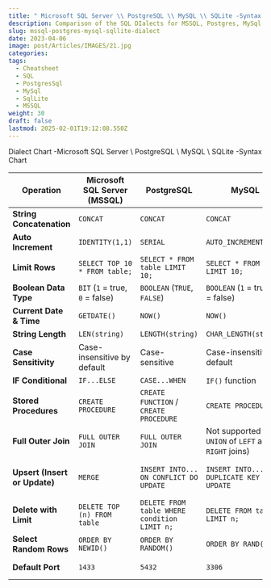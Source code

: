 ```yaml
---
title: " Microsoft SQL Server \\ PostgreSQL \\ MySQL \\ SQLite -Syntax Chart"
description: Comparison of the SQL DIalects for MSSQL, Postgres, MySql SQLLite
slug: mssql-postgres-mysql-sqllite-dialect
date: 2023-04-06
image: post/Articles/IMAGES/21.jpg
categories: 
tags:
  - Cheatsheet
  - SQL
  - PostgresSql
  - MySql
  - SqlLite
  - MSSQL
weight: 30
draft: false
lastmod: 2025-02-01T19:12:08.550Z
---
```

Dialect Chart -Microsoft SQL Server \ PostgreSQL \ MySQL \ SQLite -Syntax Chart

| Operation                     | Microsoft SQL Server (MSSQL)    | PostgreSQL                                   | MySQL                                                   | SQLite                                               |
| ----------------------------- | ------------------------------- | -------------------------------------------- | ------------------------------------------------------- | ---------------------------------------------------- |
| **String Concatenation**      | `CONCAT`                        | `CONCAT`                                     | `CONCAT`                                                | `CONCAT`                                             |
| **Auto Increment**            | `IDENTITY(1,1)`                 | `SERIAL`                                     | `AUTO_INCREMENT`                                        | `AUTOINCREMENT`                                      |
| **Limit Rows**                | `SELECT TOP 10 * FROM table;`   | `SELECT * FROM table LIMIT 10;`              | `SELECT * FROM table LIMIT 10;`                         | `SELECT * FROM table LIMIT 10;`                      |
| **Boolean Data Type**         | `BIT` (`1` = true, `0` = false) | `BOOLEAN` (`TRUE`, `FALSE`)                  | `BOOLEAN` (`1` = true, `0` = false)                     | `BOOLEAN` (Stored as `1` or `0`)                     |
| **Current Date & Time**       | `GETDATE()`                     | `NOW()`                                      | `NOW()`                                                 | `DATETIME('now')`                                    |
| **String Length**             | `LEN(string)`                   | `LENGTH(string)`                             | `CHAR_LENGTH(string)`                                   | `LENGTH(string)`                                     |
| **Case Sensitivity**          | Case-insensitive by default     | Case-sensitive                               | Case-insensitive by default                             | Case-insensitive by default                          |
| **IF Conditional**            | `IF...ELSE`                     | `CASE...WHEN`                                | `IF()` function                                         | `CASE...WHEN`                                        |
| **Stored Procedures**         | `CREATE PROCEDURE`              | `CREATE FUNCTION` / `CREATE PROCEDURE`       | `CREATE PROCEDURE`                                      | Not supported                                        |
| **Full Outer Join**           | `FULL OUTER JOIN`               | `FULL OUTER JOIN`                            | Not supported (use `UNION` of `LEFT` and `RIGHT` joins) | Not supported                                        |
| **Upsert (Insert or Update)** | `MERGE`                         | `INSERT INTO... ON CONFLICT DO UPDATE`       | `INSERT INTO... ON DUPLICATE KEY UPDATE`                | `INSERT INTO... ON CONFLICT DO UPDATE` (since v3.24) |
| **Delete with Limit**         | `DELETE TOP (n) FROM table`     | `DELETE FROM table WHERE condition LIMIT n;` | `DELETE FROM table LIMIT n;`                            | Not supported                                        |
| **Select Random Rows**        | `ORDER BY NEWID()`              | `ORDER BY RANDOM()`                          | `ORDER BY RAND()`                                       | `ORDER BY RANDOM()`                                  |
| **Default Port**              | `1433`                          | `5432`                                       | `3306`                                                  | No default port (file-based)                         |
